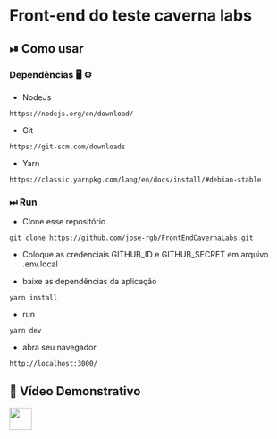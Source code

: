 # Front-end do teste caverna labs

## ⏯ Como usar
### Dependências 🖥 ⚙️
* NodeJs
```
https://nodejs.org/en/download/
```
* Git
```
https://git-scm.com/downloads
```
* Yarn
```
https://classic.yarnpkg.com/lang/en/docs/install/#debian-stable
```
###  ⏭ Run
* Clone esse repositório
```
git clone https://github.com/jose-rgb/FrontEndCavernaLabs.git
```
* Coloque as credenciais GITHUB_ID e GITHUB_SECRET em arquivo .env.local

* baixe as dependências da aplicação
```
yarn install
```
* run
```
yarn dev
```
* abra seu navegador
```
http://localhost:3000/
```

## 🎥 Vídeo Demonstrativo
<a href="https://www.youtube.com/watch?v=2FDq6CtzkeI">
    <img align="center" src="https://image.flaticon.com/icons/png/512/1384/1384060.png"  height="40" width="40" />
<a>
